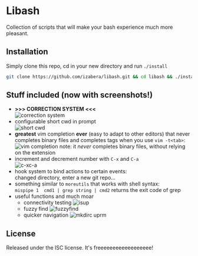 Libash
======

Collection of scripts that will make your bash experience much more pleasant.



Installation
------------

Simply clone this repo, cd in your new directory and run `./install`

```bash
git clone https://github.com/izabera/libash.git && cd libash && ./install
```



Stuff included (now with screenshots!)
--------------------------------------

- **>>> CORRECTION SYSTEM <<<**  
   ![correction system](http://i.imgur.com/798lKDc.png)
- configurable short cwd in prompt  
   ![short cwd](http://i.imgur.com/eXYhJXb.png)
- **greatest** vim completion **ever** (easy to adapt to other editors) that never completes binary files and completes tags when you use `vim -t<tab>`:  
   ![vim completion](http://i.imgur.com/JRo8jaw.gif)
   note: it _never_ completes binary files, without relying on the extension
- increment and decrement number with `C-x` and `C-a`  
   ![c-xc-a](http://i.imgur.com/IQdLXUd.gif)
- hook system to bind actions to certain events:  
   changed directory, enter a new git repo...
- something similar to `moreutils` that works with shell syntax:  
   `mispipe 1  cmd1 | grep string | cmd2` returns the exit code of grep
- useful functions and much moar  
  - connectivity testing
   ![isup](http://i.imgur.com/k5ztoJj.png)  
  - fuzzy find
   ![fuzzyfind](http://i.imgur.com/4gEbAUa.png)  
  - quicker navigation
   ![mkdirc uprm](http://i.imgur.com/XXhY3lW.png)



License
-------

Released under the ISC license. It's freeeeeeeeeeeeeeeeee!

